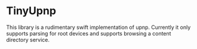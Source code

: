 # TinyUpnp

This library is a rudimentary swift implementation of upnp. Currently it only supports parsing for root devices and supports browsing a content directory service.

